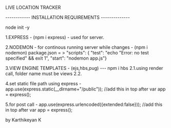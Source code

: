 LIVE LOCATION TRACKER

------------ INSTALLATION REQUIREMENTS --------------

node init -y

1.EXPRESS - (npm i express) - used for server.

2.NODEMON - for continous running server while changes - (npm i nodemon)
    package.json = > "scripts": {
        "test": "echo \"Error: no test specified\" && exit 1",
        "start": "nodemon app.js"}

3.VIEW ENGINE TEMPLATES - (ejs,hbs,pug) --- npm i hbs
    2.1.using render call, folder name must be views
    2.2.

4.set static file path using express - app.use(express.static(__dirname+"/public")); //add this in top after var app = express();

5.for post call - app.use(express.urlencoded({extended:false})); //add this in top after var app = express();


by Karthikeyan K


